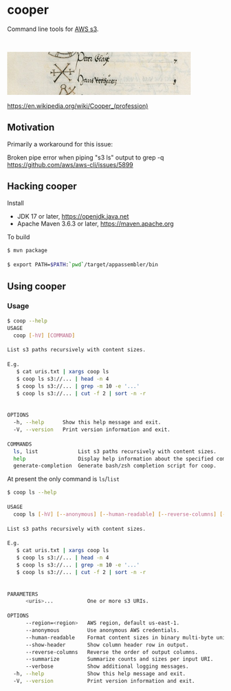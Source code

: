 # cooper

Command line tools for [AWS s3](https://aws.amazon.com/s3/).

<br/>

![cooper project logo](https://github.com/heuermh/cooper/raw/main/images/cooper-branding.jpg)

https://en.wikipedia.org/wiki/Cooper_(profession)

## Motivation

Primarily a workaround for this issue:

Broken pipe error when piping "s3 ls" output to grep -q<br/>
https://github.com/aws/aws-cli/issues/5899


## Hacking cooper

Install

 * JDK 17 or later, https://openjdk.java.net
 * Apache Maven 3.6.3 or later, https://maven.apache.org

To build
```bash
$ mvn package

$ export PATH=$PATH:`pwd`/target/appassembler/bin
```

## Using cooper

### Usage

```bash
$ coop --help
USAGE
  coop [-hV] [COMMAND]

List s3 paths recursively with content sizes.

E.g.
   $ cat uris.txt | xargs coop ls
   $ coop ls s3://... | head -n 4
   $ coop ls s3://... | grep -m 10 -e '...'
   $ coop ls s3://... | cut -f 2 | sort -n -r


OPTIONS
  -h, --help      Show this help message and exit.
  -V, --version   Print version information and exit.

COMMANDS
  ls, list             List s3 paths recursively with content sizes.
  help                 Display help information about the specified command.
  generate-completion  Generate bash/zsh completion script for coop.
```

At present the only command is `ls`/`list`
```bash
$ coop ls --help

USAGE
  coop ls [-hV] [--anonymous] [--human-readable] [--reverse-columns] [--show-header] [--summarize] [--verbose] [--region=<region>] <uris>...

List s3 paths recursively with content sizes.

E.g.
   $ cat uris.txt | xargs coop ls
   $ coop ls s3://... | head -n 4
   $ coop ls s3://... | grep -m 10 -e '...'
   $ coop ls s3://... | cut -f 2 | sort -n -r


PARAMETERS
      <uris>...           One or more s3 URIs.

OPTIONS
      --region=<region>   AWS region, default us-east-1.
      --anonymous         Use anonymous AWS credentials.
      --human-readable    Format content sizes in binary multi-byte units.
      --show-header       Show column header row in output.
      --reverse-columns   Reverse the order of output columns.
      --summarize         Summarize counts and sizes per input URI.
      --verbose           Show additional logging messages.
  -h, --help              Show this help message and exit.
  -V, --version           Print version information and exit.
```
